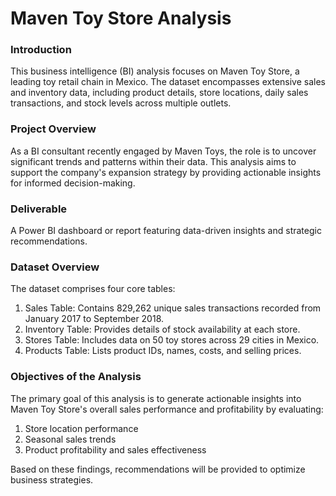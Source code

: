 # Maven Toy Store Analysis

### Introduction

This business intelligence (BI) analysis focuses on Maven Toy Store, a leading toy retail chain in Mexico. The dataset encompasses extensive sales and inventory data, including product details, store locations, daily sales transactions, and stock levels across multiple outlets.

### Project Overview

As a BI consultant recently engaged by Maven Toys, the role is to uncover significant trends and patterns within their data. This analysis aims to support the company's expansion strategy by providing actionable insights for informed decision-making.

### Deliverable

A Power BI dashboard or report featuring data-driven insights and strategic recommendations.

### Dataset Overview

The dataset comprises four core tables:

1. Sales Table: Contains 829,262 unique sales transactions recorded from January 2017 to September 2018.
2. Inventory Table: Provides details of stock availability at each store.
3. Stores Table: Includes data on 50 toy stores across 29 cities in Mexico.
4. Products Table: Lists product IDs, names, costs, and selling prices.


### Objectives of the Analysis

The primary goal of this analysis is to generate actionable insights into Maven Toy Store's overall sales performance and profitability by evaluating:

1. Store location performance
2. Seasonal sales trends
3. Product profitability and sales effectiveness
   
Based on these findings, recommendations will be provided to optimize business strategies.
